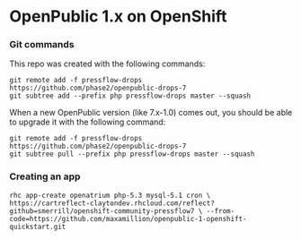 # OpenPublic 1.x on OpenShift

### Git commands

This repo was created with the following commands:

```
git remote add -f pressflow-drops https://github.com/phase2/openpublic-drops-7
git subtree add --prefix php pressflow-drops master --squash
```

When a new OpenPublic version (like 7.x-1.0) comes out, you should be able to upgrade it with the following command:

```
git remote add -f pressflow-drops https://github.com/phase2/openpublic-drops-7
git subtree pull --prefix php pressflow-drops master --squash
```

### Creating an app

`rhc app-create openatrium php-5.3 mysql-5.1 cron \
  https://cartreflect-claytondev.rhcloud.com/reflect?github=smerrill/openshift-community-pressflow7 \
  --from-code=https://github.com/maxamillion/openpublic-1-openshift-quickstart.git`
